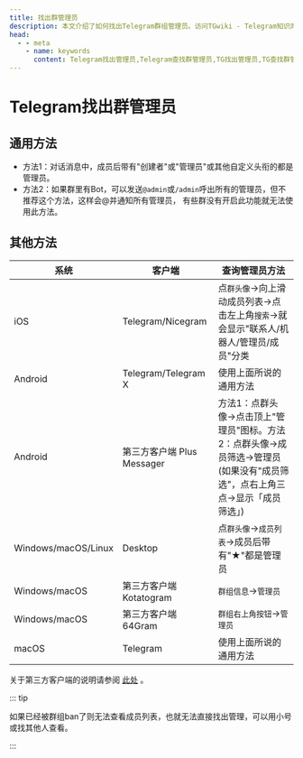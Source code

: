 ```yaml
---
title: 找出群管理员
description: 本文介绍了如何找出Telegram群组管理员。访问TGwiki - Telegram知识库，了解更多Telegram使用技巧。
head:
  - - meta
    - name: keywords
      content: Telegram找出管理员,Telegram查找群管理员,TG找出管理员,TG查找群管理员,电报找出管理员,电报查找群管理员,TGwiki,Telegram知识库
---
```


# Telegram找出群管理员

## 通用方法

- 方法1：对话消息中，成员后带有"创建者"或"管理员"或其他自定义头衔的都是管理员。
- 方法2：如果群里有Bot，可以发送`@admin`或`/admin`呼出所有的管理员，但不推荐这个方法，这样会@并通知所有管理员， 有些群没有开启此功能就无法使用此方法。

## 其他方法

| 系统 | 客户端 | 查询管理员方法 |
| --- | --- | --- |
|  iOS| Telegram/Nicegram | 点`群头像`->向上滑动成员列表->点击左上角`搜索`->就会显示"联系人/机器人/管理员/成员"分类 |
|Android  |Telegram/Telegram X  | 使用上面所说的通用方法 |
|Android  |第三方客户端 Plus Messager | 方法1：点群头像->点击顶上"管理员"图标。方法2：点群头像->成员筛选->管理员(如果没有"成员筛选"，点右上角三点->显示「成员筛选」) |
|Windows/macOS/Linux |Desktop | 点`群头像`->`成员列表`->成员后带有"★"都是管理员 |
|Windows/macOS  |第三方客户端 Kotatogram  | `群组信息`->`管理员` |
|Windows/macOS  | 第三方客户端 64Gram  | `群组右上角按钮`->`管理员` |
|macOS  |Telegram | 使用上面所说的通用方法 |

关于第三方客户端的说明请参阅 [此处](./thirdparty.html) 。

::: tip

如果已经被群组ban了则无法查看成员列表，也就无法直接找出管理，可以用小号或找其他人查看。

:::